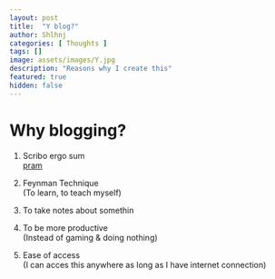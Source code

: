 ```yaml
---
layout: post
title:  "Y blog?"
author: Shlhnj
categories: [ Thoughts ]
tags: []
image: assets/images/Y.jpg
description: "Reasons why I create this"
featured: true
hidden: false
---
```


# Why blogging?

1. Scribo ergo sum <br>
[pram](/assets/images/pram.jpg) <br>

2. Feynman Technique <br>
(To learn, to teach myself) <br>

3. To take notes about somethin <br>

4. To be more productive <br>
(Instead of gaming & doing nothing) <br>

5. Ease of access <br>
(I can acces this anywhere as long as I have internet connection)

